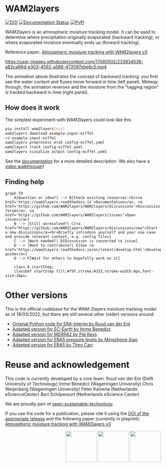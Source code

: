 
# WAM2layers

[![DOI](https://zenodo.org/badge/471007521.svg)](https://zenodo.org/badge/latestdoi/471007521)
[![Documentation Status](https://readthedocs.org/projects/wam2layers/badge/?version=latest)](https://wam2layers.readthedocs.io/en/latest/?badge=latest)
[![PyPI](https://img.shields.io/pypi/v/wam2layers)](https://pypi.org/project/wam2layers/)

WAM2layers is an atmospheric moisture tracking model. It can be used to determine where
precipitation originally evaporated (backward tracking), or where evaporated moisture
eventually ends up (forward tracking).

Reference paper: [Atmospheric moisture tracking with WAM2layers v3](https://doi.org/10.5194/egusphere-2024-3401)

https://user-images.githubusercontent.com/17080502/233834536-a82ca96d-e303-4592-a588-472097ebe6c5.mp4

The animation above illustrates the concept of backward tracking: you first see the water
content and fluxes move forward in time (left panel). Midway through, the animation
reverses and the moisture from the "tagging region" is tracked backward in time (right panel).

## How does it work

The simplest experiment with WAM2layers could look like this

```sh
pip install wam2layers[viz]
wam2layers download example-input-eiffel
cd example-input-eiffel
wam2layers preprocess era5 config-eiffel.yaml
wam2layers track config-eiffel.yaml
wam2layers visualize output config-eiffel.yaml
```

See the [documentation](https://wam2layers.readthedocs.io/en/latest/) for a more detailed description. We also have a [video walkthrough](https://youtu.be/QudlILlZnOg)!

## Finding help

```mermaid
graph TD
    A[Question or idea?] --> B[Check existing resources:<br><a href='https://wam2layers.readthedocs.io'>Documentation</a>, <a href='https://github.com/WAM2layers/WAM2layers/discussions'>Discussion forum</a>, <a href='https://github.com/WAM2layers/WAM2layers/issues'>Open issues</a>]
    B --> |Still unresolved?| C[<a href="https://github.com/WAM2layers/WAM2layers/discussions/new">Start a new discussion</a><br>Briefly introduce yourself and your use case and provide relevant context, e.g. config files]
    C --> |Work needed?| D[Discussion is converted to issue]
    D --> |Want to contribute?| E[See <a href='https://wam2layers.readthedocs.io/en/latest/develop.html'>Developer guide</a>]
    D --> F[Wait for others to hopefully work on it]

    class A startStep;
    classDef startStep fill:#f9f,stroke:#333,stroke-width:4px,font-size:16px;
```

# Other versions

This is the official codebase for the WAM-2layers moisture tracking model as of
18/03/2022, but there are still several other (older) versions around:

- [Original Python code for ERA-Interim by Ruud van der Ent](https://github.com/ruudvdent/WAM2layersPython)
- [Adapted version for EC-Earth by Imme Benedict](https://github.com/Imme1992/moisture_tracking_mississippi)
- [Adapted version for MERRA2 by Pat Keys](https://github.com/pkeys/WAM2layersPythonMerra2)
- [Adapted version for ERA5 pressure levels by Mingzhong Xiao](https://zenodo.org/record/4796962#.Y25d1-TMIVA)
- [Adapted version for ERA5 by Theo Carr](https://github.com/ktcarr/WAM2layers_ERA5)

# Reuse and acknowledgement

This code is currently developed by a core team:
Ruud van der Ent (Delft University of Technology)
Imme Benedict (Wageningen University)
Chris Weijenborg (Wageningen University)
Peter Kalverla (Netherlands eScienceCenter)
Bart Schilperoort (Netherlands eScience Center)

We are proudly part of [open-sustainable-technology](https://github.com/protontypes/open-sustainable-technology).

If you use the code for a publication, please cite it using the [DOI of the
appropriate release](https://doi.org/10.5281/zenodo.7010594) and the
following paper (currently in preprint):
[Atmospheric moisture tracking with WAM2layers v3](https://doi.org/10.5194/egusphere-2024-3401)

<p align='right'>
<img src="https://github.com/user-attachments/assets/6d553165-88d5-40d3-8def-2aec45cb695b" width="100"/>
<img src="https://github.com/user-attachments/assets/99617790-ae0c-484c-971d-d9a7e0d8da5a" width="100"/>
<img src="https://github.com/user-attachments/assets/fb29f5ab-bdb5-4008-b6a7-3b44c6b1f5a1" width="100"/>
</p>
